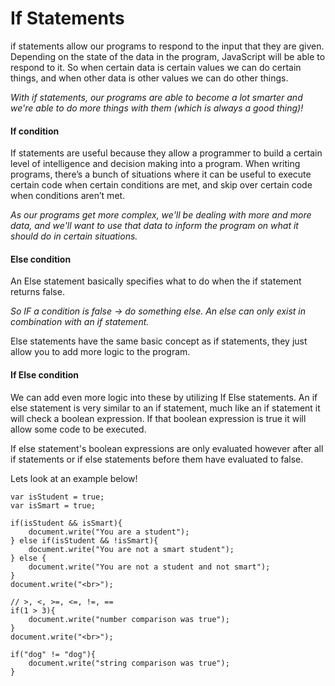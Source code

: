 # If Statements #

 if statements allow our programs to respond to the input that they are given. Depending on the state of the data in the program, JavaScript will be able to respond to it. So when certain data is certain values we can do certain things, and when other data is other values we can do other things.

*With if statements, our programs are able to become a lot smarter and we're able to do more things with them (which is always a good thing)!*

#### If condition ####

If statements are useful because they allow a programmer to build a certain level of intelligence and decision making into a program. When writing programs, there’s a bunch of situations where it can be useful to execute certain code when certain conditions are met, and skip over certain code when conditions aren’t met.

*As our programs get more complex, we'll be dealing with more and more data, and we'll want to use that data to inform the program on what it should do in certain situations.*

#### Else condition ####

An Else statement basically specifies what to do when the if statement returns false.

*So IF a condition is false -> do something else. An else can only exist in combination with an if statement.*

Else statements have the same basic concept as if statements, they just allow you to add more logic to the program.

#### If Else condition ####

We can add even more logic into these by utilizing If Else statements. An if else statement is very similar to an if statement, much like an if statement it will check a boolean expression. If that boolean expression is true it will allow some code to be executed.

If else statement's boolean expressions are only evaluated however after all if statements or if else statements before them have evaluated to false.

Lets look at an example below!
```
var isStudent = true;
var isSmart = true;

if(isStudent && isSmart){
    document.write("You are a student");
} else if(isStudent && !isSmart){
    document.write("You are not a smart student");
} else {
    document.write("You are not a student and not smart");
}
document.write("<br>");

// >, <, >=, <=, !=, ==
if(1 > 3){
    document.write("number comparison was true");
}
document.write("<br>");

if("dog" != "dog"){
    document.write("string comparison was true");
}
```
